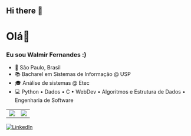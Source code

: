 ## Hi there 👋

<!--
**WalmirFerJr/WalmirFerJr** is a ✨ _special_ ✨ repository because its `README.md` (this file) appears on your GitHub profile.

Here are some ideas to get you started: -->

# Olá👋

### Eu sou Walmir Fernandes :)

- 📍 São Paulo, Brasil
- 📚 Bacharel em Sistemas de Informação @ USP
- 🎓 Análise de sistemas @ Etec
- 💻 Python • Dados • C • WebDev • Algoritmos e Estrutura de Dados • Engenharia de Software

<table align="center">
  <tr>
    <td align="center">
      <img align="center" src="https://github-readme-stats.vercel.app/api/top-langs/?username=WalmirFerJr&layout=compact&theme=dracula" />
    </td>
    <td align="center">
      <img align="center" src="https://github-readme-stats.vercel.app/api?username=WalmirFerJr&show_icons=true&theme=dracula&rank_icon=github" />
    </td>
  </tr>
</table>

<a href="https://www.linkedin.com/in/walmir-fernandes-070076236/" target="_blank">
  <img src="https://img.shields.io/badge/LinkedIn-0077B5?style=for-the-badge&logo=linkedin&logoColor=white" alt="LinkedIn">
</a>
